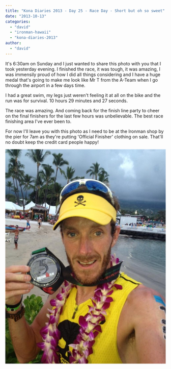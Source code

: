 ```yaml
---
title: "Kona Diaries 2013 - Day 25 - Race Day - Short but oh so sweet"
date: "2013-10-13"
categories: 
  - "david"
  - "ironman-hawaii"
  - "kona-diaries-2013"
author: 
  - "david"
---
```


It's 6:30am on Sunday and I just wanted to share this photo with you that I took yesterday evening. I finished the race, it was tough, it was amazing, I was immensily proud of how I did all things considering and I have a huge medal that's going to make me look like Mr T from the A-Team when I go through the airport in a few days time.

I had a great swim, my legs just weren't feeling it at all on the bike and the run was for survival. 10 hours 29 minutes and 27 seconds.

The race was amazing. And coming back for the finish line party to cheer on the final finishers for the last few hours was unbelievable. The best race finishing area I've ever been to.

For now I'll leave you with this photo as I need to be at the Ironman shop by the pier for 7am as they're putting 'Official Finisher' clothing on sale. That'll no doubt keep the credit card people happy!

![20131012-finish](/images/2013/20131012-finish-600x800.jpg)
